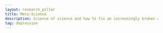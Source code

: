 ```yaml
---
layout: research_pillar
title: Meta-Science
description: Science of science and how to fix an increasingly broken culture
tag: depression
---
```

